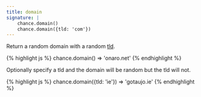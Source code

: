 ```yaml
---
title: domain
signature: |
    chance.domain()
    chance.domain({tld: 'com'})
---
```


Return a random domain with a random [tld](#tld).

{% highlight js %}
chance.domain()
=> 'onaro.net'
{% endhighlight %}

Optionally specify a tld and the domain will be random but the tld will not.

{% highlight js %}
chance.domain({tld: 'ie'})
=> 'gotaujo.ie'
{% endhighlight %}

